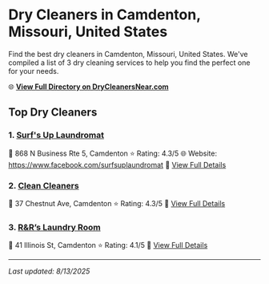 # Dry Cleaners in Camdenton, Missouri, United States

Find the best dry cleaners in Camdenton, Missouri, United States. We've compiled a list of 3 dry cleaning services to help you find the perfect one for your needs.

🌐 **[View Full Directory on DryCleanersNear.com](https://drycleanersnear.com/city/US/Missouri/Camdenton)**

## Top Dry Cleaners

### 1. [Surf's Up Laundromat](https://drycleanersnear.com/dryCleaner/688d712ceedd882ede90bf1e/surf-s-up-laundromat)
📍 868 N Business Rte 5, Camdenton
⭐ Rating: 4.3/5
🌐 Website: https://www.facebook.com/surfsuplaundromat
🔗 [View Full Details](https://drycleanersnear.com/dryCleaner/688d712ceedd882ede90bf1e/surf-s-up-laundromat)

### 2. [Clean Cleaners](https://drycleanersnear.com/dryCleaner/688d712deedd882ede90bf34/clean-cleaners)
📍 37 Chestnut Ave, Camdenton
⭐ Rating: 4.3/5
🔗 [View Full Details](https://drycleanersnear.com/dryCleaner/688d712deedd882ede90bf34/clean-cleaners)

### 3. [R&R’s Laundry Room](https://drycleanersnear.com/dryCleaner/688d7125eedd882ede90be32/r-r-s-laundry-room)
📍 41 Illinois St, Camdenton
⭐ Rating: 4.1/5
🔗 [View Full Details](https://drycleanersnear.com/dryCleaner/688d7125eedd882ede90be32/r-r-s-laundry-room)


---

*Last updated: 8/13/2025*
